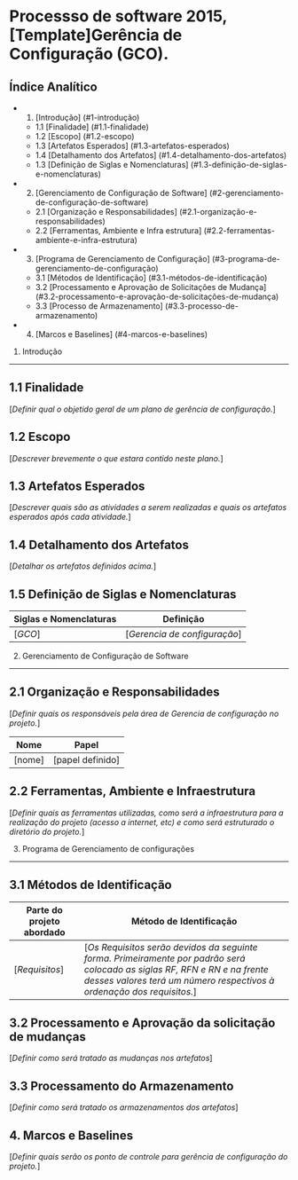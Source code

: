 
Processso de software 2015, [Template]Gerência de Configuração (GCO).
========================

Índice Analítico
------------------

* 1. [Introdução] (#1-introdução)
    * 1.1 [Finalidade] (#1.1-finalidade)
    * 1.2 [Escopo] (#1.2-escopo)
    * 1.3 [Artefatos Esperados] (#1.3-artefatos-esperados)
    * 1.4 [Detalhamento dos Artefatos] (#1.4-detalhamento-dos-artefatos)
    * 1.3 [Definição de Siglas e Nomenclaturas] (#1.3-definição-de-siglas-e-nomenclaturas)
* 2. [Gerenciamento de Configuração de Software] (#2-gerenciamento-de-configuração-de-software)
    * 2.1 [Organização e Responsabilidades] (#2.1-organização-e-responsabilidades)
    * 2.2 [Ferramentas, Ambiente e Infra estrutura] (#2.2-ferramentas-ambiente-e-infra-estrutura)
* 3. [Programa de Gerenciamento de Configuração] (#3-programa-de-gerenciamento-de-configuração)
    * 3.1 [Métodos de Identificação] (#3.1-métodos-de-identificação)
    * 3.2 [Processamento e Aprovação de Solicitações de Mudança] (#3.2-processamento-e-aprovação-de-solicitações-de-mudança)
    * 3.3 [Processo de Armazenamento] (#3.3-processo-de-armazenamento)
* 4. [Marcos e Baselines] (#4-marcos-e-baselines)

 
1. Introdução 
-----------------

## 1.1 Finalidade 
[_Definir qual o objetido geral de um plano de gerência de configuração._]

## 1.2 Escopo 
[_Descrever brevemente o que estara contido neste plano._]

## 1.3 Artefatos Esperados
[_Descrever quais são as atividades a serem realizadas e quais os artefatos esperados após cada atividade._]

## 1.4 Detalhamento dos Artefatos
[_Detalhar os artefatos definidos acima._]

## 1.5 Definição de Siglas e Nomenclaturas 
Siglas e Nomenclaturas | Definição
--------------- | --------------------
[_GCO_] | [_Gerencia de configuração_]

2. Gerenciamento de Configuração de Software
----------------------------------------

## 2.1 Organização e Responsabilidades 
[_Definir quais os responsáveis pela área de Gerencia de configuração no projeto._]

Nome | Papel
--------------- | --------------------
[nome] | [papel definido]

## 2.2 Ferramentas, Ambiente e Infraestrutura 
[_Definir quais as ferramentas utilizadas, como será a infraestrutura para a realização do projeto (acesso a internet, etc) e como será estruturado o diretório do projeto._]

3. Programa de Gerenciamento de configurações 
-----------------------------------------------

## 3.1 Métodos de Identificação 
Parte do projeto abordado | Método de Identificação
-------------------------- | ----------------------
[_Requisitos_] | [_Os Requisitos serão devidos da seguinte forma. Primeiramente por padrão será colocado as siglas RF, RFN e RN e na frente desses valores terá um número respectivos à ordenação dos requisitos._] 

## 3.2 Processamento e Aprovação da solicitação de mudanças 
[_Definir como será tratado as mudanças nos artefatos_] 

## 3.3 Processamento do Armazenamento 
[_Definir como será tratado os armazenamentos dos artefatos_] 

## 4. Marcos e Baselines
[_Definir quais serão os ponto de controle para gerência de configuração do projeto._]
